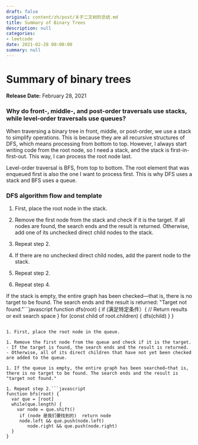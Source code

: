 ```yaml
---
draft: false
original: content/zh/post/关于二叉树的总结.md
title: Summary of Binary Trees
description: null
categories:
- leetcode
date: 2021-02-28 00:00:00
summary: null
---
```


# Summary of binary trees

**Release Date:** February 28, 2021

### Why do front-, middle-, and post-order traversals use stacks, while level-order traversals use queues?

When traversing a binary tree in front, middle, or post-order, we use a stack to simplify operations. This is because they are all recursive structures of DFS, which means processing from bottom to top. However, I always start writing code from the root node, so I need a stack, and the stack is first-in-first-out. This way, I can process the root node last.

Level-order traversal is BFS, from top to bottom. The root element that was enqueued first is also the one I want to process first. This is why DFS uses a stack and BFS uses a queue.

### DFS algorithm flow and template

1. First, place the root node in the stack.

1. Remove the first node from the stack and check if it is the target. If all nodes are found, the search ends and the result is returned. Otherwise, add one of its unchecked direct child nodes to the stack.

1. Repeat step 2.

1. If there are no unchecked direct child nodes, add the parent node to the stack.

1. Repeat step 2.

1. Repeat step 4.

If the stack is empty, the entire graph has been checked—that is, there is no target to be found. The search ends and the result is returned: "Target not found."```javascript
function dfs(root) {
    if (满足特定条件）{
        // Return results or exit search space }
    for (const child of root.children) {
        dfs(child)
    }
}
```### BFS algorithm flow and template

1. First, place the root node in the queue.

1. Remove the first node from the queue and check if it is the target.
- If the target is found, the search ends and the result is returned.
- Otherwise, all of its direct children that have not yet been checked are added to the queue.

1. If the queue is empty, the entire graph has been searched—that is, there is no target to be found. The search ends and the result is "target not found."

1. Repeat step 2.```javascript
function bfs(root) {
  var que = [root]
  while(que.length) {
    var node = que.shift()
     if (node 是我们要找到的)  return node
     node.left && que.push(node.left)
        node.right && que.push(node.right)
  }
}
```
